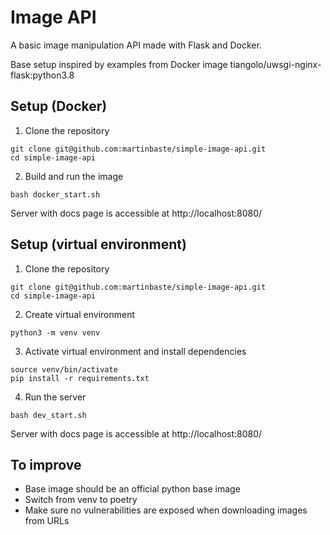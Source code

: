 # Image API

A basic image manipulation API made with Flask and Docker.

Base setup inspired by examples from Docker image tiangolo/uwsgi-nginx-flask:python3.8

## Setup (Docker)

1. Clone the repository

```
git clone git@github.com:martinbaste/simple-image-api.git
cd simple-image-api
```

2. Build and run the image

```
bash docker_start.sh
```

Server with docs page is accessible at http://localhost:8080/

## Setup (virtual environment)

1. Clone the repository

```
git clone git@github.com:martinbaste/simple-image-api.git
cd simple-image-api
```

2. Create virtual environment

```
python3 -m venv venv
```

3. Activate virtual environment and install dependencies

```
source venv/bin/activate
pip install -r requirements.txt
```

4. Run the server

```
bash dev_start.sh
```

Server with docs page is accessible at http://localhost:8080/

## To improve

* Base image should be an official python base image
* Switch from venv to poetry
* Make sure no vulnerabilities are exposed when downloading images from URLs
